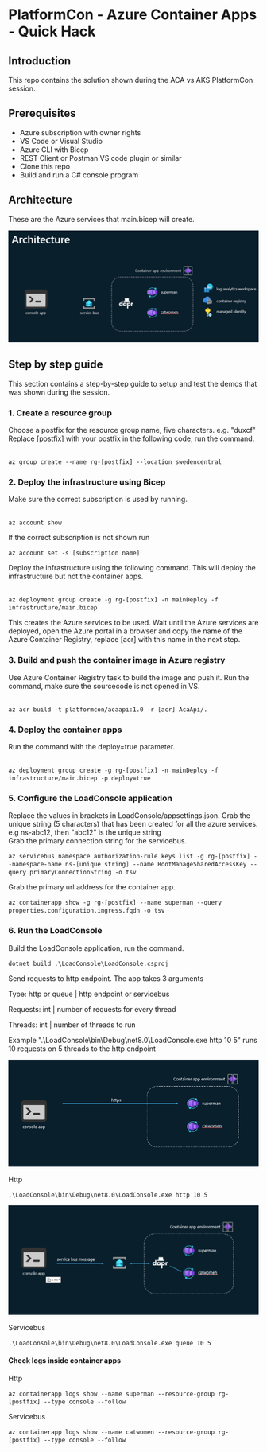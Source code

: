 # PlatformCon - Azure Container Apps - Quick Hack 

## Introduction

This repo contains the solution shown during the ACA vs AKS PlatformCon session. 

## Prerequisites

- Azure subscription with owner rights
- VS Code or Visual Studio
- Azure CLI with Bicep
- REST Client or Postman VS code plugin or similar
- Clone this repo
- Build and run a C# console program

## Architecture

These are the Azure services that main.bicep will create. 

![Architecture](arch.png)

## Step by step guide

This section contains a step-by-step guide to setup and test the demos that was shown during the session. 

### 1. Create a resource group

Choose a postfix for the resource group name, five characters. e.g. "duxcf"
Replace [postfix] with your postfix in the following code, run the command.

```shell

az group create --name rg-[postfix] --location swedencentral

```

### 2. Deploy the infrastructure using Bicep

Make sure the correct subscription is used by running. 

```shell

az account show

```

If the correct subscription is not shown run 

```shell
az account set -s [subscription name]
```

Deploy the infrastructure using the following command. This will deploy the infrastructure but not the container apps.    

```shell

az deployment group create -g rg-[postfix] -n mainDeploy -f infrastructure/main.bicep

```

This creates the Azure services to be used. Wait until the Azure services are deployed, open the Azure portal in a browser and copy the name of the Azure Container Registry, replace [acr] with this name in the next step.  

### 3. Build and push the container image in Azure registry

Use Azure Container Registry task to build the image and push it. Run the command, make sure the sourcecode is not opened in VS.  

```shell

az acr build -t platformcon/acaapi:1.0 -r [acr] AcaApi/.

```

### 4. Deploy the container apps
Run the command with the deploy=true parameter. 

```shell

az deployment group create -g rg-[postfix] -n mainDeploy -f infrastructure/main.bicep -p deploy=true

```

### 5. Configure the LoadConsole application 

Replace the values in brackets in LoadConsole/appsettings.json. 
Grab the unique string (5 characters) that has been created for all the azure services. e.g ns-abc12, then "abc12" is the unique string   
Grab the primary connection string for the servicebus. 

```shell
az servicebus namespace authorization-rule keys list -g rg-[postfix] --namespace-name ns-[unique string] --name RootManageSharedAccessKey --query primaryConnectionString -o tsv
```

Grab the primary url address for the container app.

```shell
az containerapp show -g rg-[postfix] --name superman --query properties.configuration.ingress.fqdn -o tsv

```

### 6. Run the LoadConsole

Build the LoadConsole application, run the command.



```shell
dotnet build .\LoadConsole\LoadConsole.csproj
```

Send requests to http endpoint. The app takes 3 arguments

Type: http or queue | http endpoint or servicebus

Requests: int | number of requests for every thread 

Threads: int | number of threads to run 

Example ".\LoadConsole\bin\Debug\net8.0\LoadConsole.exe http 10 5" runs 10 requests on 5 threads to the http endpoint 

![ACA scaling](scale.png)

Http
```shell
.\LoadConsole\bin\Debug\net8.0\LoadConsole.exe http 10 5
```

![ACA scaling](daprize.png)

Servicebus
```shell
.\LoadConsole\bin\Debug\net8.0\LoadConsole.exe queue 10 5
```



#### Check logs inside container apps

Http
```shell
az containerapp logs show --name superman --resource-group rg-[postfix] --type console --follow

```

Servicebus
```shell
az containerapp logs show --name catwomen --resource-group rg-[postfix] --type console --follow

```

